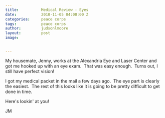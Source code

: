 ```yaml
---
title:			Medical Review - Eyes
date:			2010-11-05 04:00:00 Z
categories:		peace corps
tags:			peace corps
author:			judsonlmoore
layout:			post
image:			


---
```


My housemate, Jenny, works at the Alexandria Eye and Laser Center and got me hooked up with an eye exam.  That was easy enough.  Turns out, I still have perfect vision!

I got my medical packet in the mail a few days ago.  The eye part is clearly the easiest.  The rest of this looks like it is going to be pretty difficult to get done in time.

Here's lookin' at you!

JM
